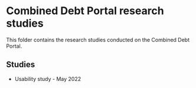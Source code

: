 # Combined Debt Portal research studies 

This folder contains the research studies conducted on the Combined Debt Portal. 

## Studies

- Usability study - May 2022
